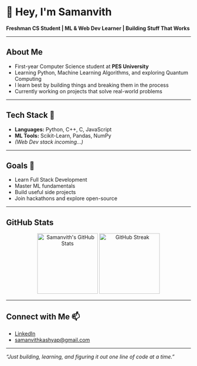 # 👋 Hey, I'm Samanvith

**Freshman CS Student | ML & Web Dev Learner | Building Stuff That Works**

---

## About Me
- First-year Computer Science student at **PES University**
- Learning Python, Machine Learning Algorithms, and exploring Quantum Computing
- I learn best by building things and breaking them in the process
- Currently working on projects that solve real-world problems

---

## Tech Stack 🧰
- **Languages:** Python, C++, C, JavaScript  
- **ML Tools:** Scikit-Learn, Pandas, NumPy  
- *(Web Dev stack incoming...)*

---

## Goals 🎯
- Learn Full Stack Development  
- Master ML fundamentals  
- Build useful side projects  
- Join hackathons and explore open-source

---

## GitHub Stats

<p align="center">
  <img src="https://github-readme-stats.vercel.app/api?username=samanvithkashyap&show_icons=true&theme=radical" alt="Samanvith's GitHub Stats" height="165"/>
  <img src="https://github-readme-streak-stats.herokuapp.com?user=samanvithkashyap&theme=radical&hide_border=false" alt="GitHub Streak" height="165"/>
</p>

---

## Connect with Me 📫
- [LinkedIn](https://www.linkedin.com/in/samanvith-kashyap/)  
- samanvithkashyap@gmail.com

---

*“Just building, learning, and figuring it out one line of code at a time.”*
